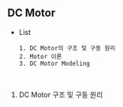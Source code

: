 ## DC Motor

- List

      1. DC Motor의 구조 및 구동 원리
      2. Motor 이론
      3. DC Motor Modeling


<br>

1. DC Motor 구조 및 구동 원리 


